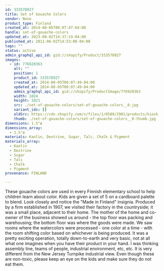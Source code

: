 ```yaml
---
id: 333578927
title: Set of Gouache Colors
vendor: None
product_type: Finland
created_at: 2014-08-05T00:07:47-04:00
handle: set-of-gouache-colors
updated_at: 2023-08-02T14:37:19-04:00
published_at: 2011-06-02T14:53:00-04:00
tags: ""
status: active
admin_graphql_api_id: gid://shopify/Product/333578927
images:
  - id: 776920363
    alt: ""
    position: 1
    product_id: 333578927
    created_at: 2014-08-05T00:07:49-04:00
    updated_at: 2014-08-05T00:07:49-04:00
    admin_graphql_api_id: gid://shopify/ProductImage/776920363
    width: 1024
    height: 1021
    src: ./set-of-gouache-colors/set-of-gouache-colors__0.jpg
    variant_ids: []
    oldSrc: https://cdn.shopify.com/s/files/1/0589/2901/products/kiosk_fi_WATERCOLORS.jpeg?v=1407211669
    thumb: ./set-of-gouache-colors/set-of-gouache-colors__0-thumb.jpg
dimensions: 1.5"ø
dimensions_array:
  - 1.5"ø
materials: Kaolin, Dextrine, Sugar, Talc, Chalk & Pigment
materials_array:
  - Kaolin
  - Dextrine
  - Sugar
  - Talc
  - Chalk
  - Pigment
provenance: FINLAND

---
```


These gouache colors are used in every Finnish elementary school to help children learn about color. Kids are given a set of 5 on a cardboard palette to blend. Look closely and notice the "Made in Finland" insignia. Produced by a firm established in 1907, we visited their factory in the countryside; it was a small place, adjacent to their home. The mother of the home and co-owner of the business showed us around - the top floor was packing and warehousing; the bottom floor was where the goods were made. We saw rooms where the watercolors were processed - one color at a time - with the room shifting color based on whichever is being produced. It was a pretty exciting operation, totally down-to-earth and very basic, not at all what one imagines when you have their product in your hand. I was thinking assembly line, teams of people, industrial environment, etc, etc. It is very different from the New Jersey Turnpike industrial view. Even though these are non-toxic, please keep an eye on the kids and make sure they do not eat them.